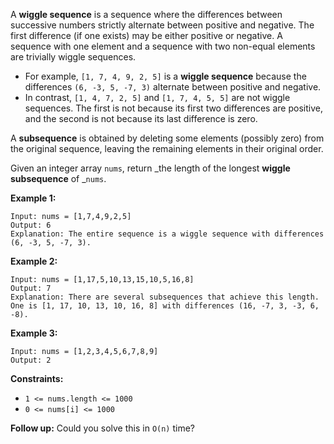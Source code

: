 A **wiggle sequence** is a sequence where the differences between successive
numbers strictly alternate between positive and negative. The first difference
(if one exists) may be either positive or negative. A sequence with one
element and a sequence with two non-equal elements are trivially wiggle
sequences.

  * For example, `[1, 7, 4, 9, 2, 5]` is a **wiggle sequence** because the differences `(6, -3, 5, -7, 3)` alternate between positive and negative.
  * In contrast, `[1, 4, 7, 2, 5]` and `[1, 7, 4, 5, 5]` are not wiggle sequences. The first is not because its first two differences are positive, and the second is not because its last difference is zero.

A **subsequence** is obtained by deleting some elements (possibly zero) from
the original sequence, leaving the remaining elements in their original order.

Given an integer array `nums`, return _the length of the longest **wiggle
subsequence** of _`nums`.



**Example 1:**

    
    
    Input: nums = [1,7,4,9,2,5]
    Output: 6
    Explanation: The entire sequence is a wiggle sequence with differences (6, -3, 5, -7, 3).
    

**Example 2:**

    
    
    Input: nums = [1,17,5,10,13,15,10,5,16,8]
    Output: 7
    Explanation: There are several subsequences that achieve this length.
    One is [1, 17, 10, 13, 10, 16, 8] with differences (16, -7, 3, -3, 6, -8).
    

**Example 3:**

    
    
    Input: nums = [1,2,3,4,5,6,7,8,9]
    Output: 2
    



**Constraints:**

  * `1 <= nums.length <= 1000`
  * `0 <= nums[i] <= 1000`



**Follow up:** Could you solve this in `O(n)` time?

